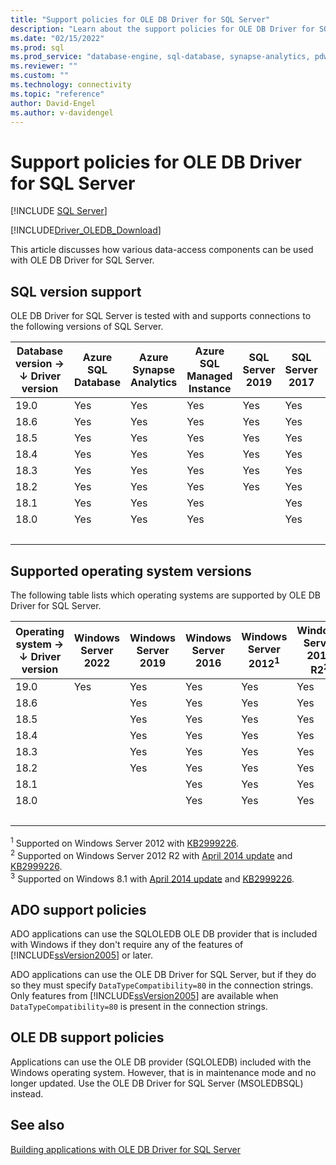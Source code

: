 ```yaml
---
title: "Support policies for OLE DB Driver for SQL Server"
description: "Learn about the support policies for OLE DB Driver for SQL Server and what operating systems and SQL database versions are supported with each driver version."
ms.date: "02/15/2022"
ms.prod: sql
ms.prod_service: "database-engine, sql-database, synapse-analytics, pdw"
ms.reviewer: ""
ms.custom: ""
ms.technology: connectivity
ms.topic: "reference"
author: David-Engel
ms.author: v-davidengel
---
```

# Support policies for OLE DB Driver for SQL Server
[!INCLUDE [SQL Server](../../../includes/applies-to-version/sql-asdb-asdbmi-asa-pdw.md)]

[!INCLUDE[Driver_OLEDB_Download](../../../includes/driver_oledb_download.md)]

This article discusses how various data-access components can be used with OLE DB Driver for SQL Server.  

## SQL version support  

OLE DB Driver for SQL Server is tested with and supports connections to the following versions of SQL Server.

| Database version&nbsp;&#8594;<br />&#8595; Driver version | Azure SQL Database | Azure Synapse Analytics | Azure SQL Managed Instance | SQL Server 2019 | SQL Server 2017 | SQL Server 2016 | SQL Server 2014 | SQL Server 2012 |
|----|---|---|---|---|---|---|---|---|
|19.0|Yes|Yes|Yes|Yes|Yes|Yes|Yes|Yes|
|18.6|Yes|Yes|Yes|Yes|Yes|Yes|Yes|Yes|
|18.5|Yes|Yes|Yes|Yes|Yes|Yes|Yes|Yes|
|18.4|Yes|Yes|Yes|Yes|Yes|Yes|Yes|Yes|
|18.3|Yes|Yes|Yes|Yes|Yes|Yes|Yes|Yes|
|18.2|Yes|Yes|Yes|Yes|Yes|Yes|Yes|Yes|
|18.1|Yes|Yes|Yes|   |Yes|Yes|Yes|Yes|
|18.0|Yes|Yes|Yes|   |Yes|Yes|Yes|Yes|
| &nbsp; | &nbsp; | &nbsp; | &nbsp; | &nbsp; | &nbsp; | &nbsp; | &nbsp; | &nbsp; |

## Supported operating system versions  

The following table lists which operating systems are supported by OLE DB Driver for SQL Server.  

| Operating system&nbsp;&#8594;<br />&#8595; Driver version | Windows Server 2022 | Windows Server 2019 | Windows Server 2016 | Windows Server 2012<sup>1</sup> | Windows Server 2012 R2<sup>2</sup> | Windows 10 | Windows 8.1<sup>3</sup> |
|----|---|---|---|---|---|---|---|
|19.0|Yes|Yes|Yes|Yes|Yes|Yes|Yes|
|18.6|   |Yes|Yes|Yes|Yes|Yes|Yes|
|18.5|   |Yes|Yes|Yes|Yes|Yes|Yes|
|18.4|   |Yes|Yes|Yes|Yes|Yes|Yes|
|18.3|   |Yes|Yes|Yes|Yes|Yes|Yes|
|18.2|   |Yes|Yes|Yes|Yes|Yes|Yes|
|18.1|   |   |Yes|Yes|Yes|Yes|Yes|
|18.0|   |   |Yes|Yes|Yes|Yes|Yes|
| &nbsp; | &nbsp; | &nbsp; | &nbsp; | &nbsp; | &nbsp; | &nbsp; |

<sup>1</sup> Supported on Windows Server 2012 with [KB2999226](https://go.microsoft.com/fwlink/?linkid=2074061).  
<sup>2</sup> Supported on Windows Server 2012 R2 with [April 2014 update](https://go.microsoft.com/fwlink/?linkid=2073785) and [KB2999226](https://go.microsoft.com/fwlink/?linkid=2074061).  
<sup>3</sup> Supported on Windows 8.1 with [April 2014 update](https://go.microsoft.com/fwlink/?linkid=2073785) and [KB2999226](https://go.microsoft.com/fwlink/?linkid=2074061).  

## ADO support policies  

ADO applications can use the SQLOLEDB OLE DB provider that is included with Windows if they don't require any of the features of [!INCLUDE[ssVersion2005](../../../includes/ssversion2005-md.md)] or later.  

ADO applications can use the OLE DB Driver for SQL Server, but if they do so they must specify `DataTypeCompatibility=80` in the connection strings. Only features from [!INCLUDE[ssVersion2005](../../../includes/ssversion2005-md.md)] are available when `DataTypeCompatibility=80` is present in the connection strings.  

## OLE DB support policies  

Applications can use the OLE DB provider (SQLOLEDB) included with the Windows operating system. However, that is in maintenance mode and no longer updated. Use the OLE DB Driver for SQL Server (MSOLEDBSQL) instead.

## See also  

[Building applications with OLE DB Driver for SQL Server](../../oledb/applications/building-applications-with-oledb-driver-for-sql-server.md)
